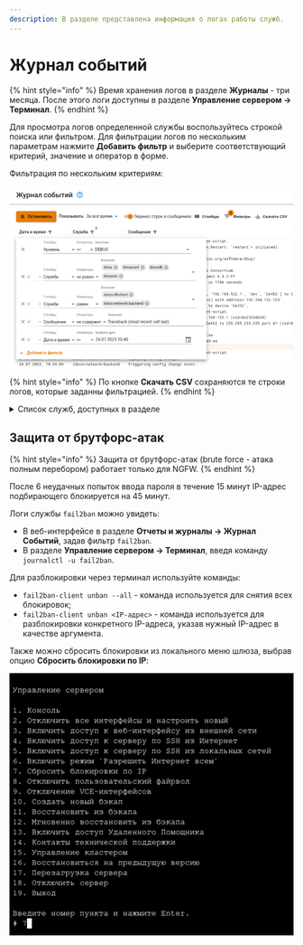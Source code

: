 ```yaml
---
description: В разделе представлена информация о логах работы служб.
---
```


# Журнал событий

{% hint style="info" %}
Время хранения логов в разделе **Журналы** - три месяца. После этого логи доступны в разделе **Управление сервером -> Терминал**.
{% endhint %}

Для просмотра логов определенной службы воспользуйтесь строкой поиска или фильтром. 
Для фильтрации логов по нескольким параметрам нажмите **Добавить фильтр** и выберите соответствующий критерий, значение и оператор в форме.

Фильтрация по нескольким критериям:

![](/.gitbook/assets/logs.png)

{% hint style="info" %}
По кнопке **Скачать CSV** сохраняются те строки логов, которые заданны фильтрацией.
{% endhint %}

<details>

<summary>Список служб, доступных в разделе</summary>

* **Файрвол** - ideco-firewall-backend, ideco-nflog;
* **Контроль приложений** - ideco-app-backend, ideco-app-control@Leth<номер локального интерфейса>;
* **Контент-фильтр** - ideco-content-filter-backend;
* **Ограничение скорости** - ideco-shaper-backend;
* **Антивирусы веб-трафика** - ideco-av-backend, ideco-clamd;
* **Предотвращение вторжений** - ideco-suricata-backend, ideco-suricata, ideco-suricata-event-syncer, ideco-suricata-event-to-syslog;
* **Объекты** - ideco-alias-backend;
* **Квоты** - ideco-quotas-backend, systemd-quotacheck;
* **Сетевые интерфейсы** - ideco-network-backend, ideco-network-nic;
* **Балансировка и резервирование**, **Маршрутизация** - ideco-routing-backend;
* **BGP**, **OSPF** - ideco-routing-backend;
* **Прокси** - ideco-proxy-backend, squid;
* **Обратный прокси** - ideco-reverse-backend;
* **DNS** - ideco-dns-backend, unbound;
* **DDNS** - ideco-dns-backend;
* **DHCP** - ideco-dnsmasq;
* **IPsec** - ideco-ipsec-backend, strongswan;
* **Центральная консоль** - ideco-central-console-backend;
* **Кластеризация** - ideco-cluster-backend, ideco-cluster-backup-pusher;
* **Автоматическое обновление** - ideco-sysupdate-backend;
* **Бекапы** - ideco-backup-backend, ideco-backup-create, ideco-backup-restore, ideco-backup-rotate;
* **Лицензия** - ideco-license-backend;
* **VPN-подключения** - ideco-accel-l2tp, ideco-accel-pptp, ideco-accel-sstp, ideco-vpn-servers-backend, ideco-vpn-authd;
* **Авторизация** - ideco-auth-backend;
* **Двухфакторная аутентификация** - ideco-web-authd;
* **Active Directory** - ideco-ad-backend, ideco-ad-log-collector@<имя домена>;
* **ALD Pro** - ideco-ald-rest, ideco-ald-backend;
* **Ideco Client** - ideco-agent-backend, ideco-agent-websocket;
* **Syslog** - ideco-monitor-backend;
* **Обнаружение устройств** - ideco-netscan-backend;
* **Web Application Firewall** - ideco-waf-backend, ideco-waf-event-syncer;
* **IGMP Proxy** - igmpproxy.

</details>

## Защита от брутфорс-атак
{% hint style="info" %}
Защита от брутфорс-атак (brute force - атака полным перебором) работает только для NGFW.
{% endhint %}

После 6 неудачных попыток ввода пароля в течение 15 минут IP-адрес подбирающего блокируется на 45 минут.

Логи службы `fail2ban` можно увидеть:

* В веб-интерфейсе в разделе **Отчеты и журналы -> Журнал Событий**, задав фильтр `fail2ban`.
* В разделе **Управление сервером -> Терминал**, введя команду `journalctl -u fail2ban`.

Для разблокировки через терминал используйте команды:

* `fail2ban-client unban --all` - команда используется для снятия всех блокировок;
* `fail2ban-client unban <IP-адрес>` - команда используется для разблокировки конкретного IP-адреса, указав нужный IP-адрес в качестве аргумента.

Также можно сбросить блокировки из локального меню шлюза, выбрав опцию **Сбросить блокировки по IP**:

![](/.gitbook/assets/local-menu2.png)
